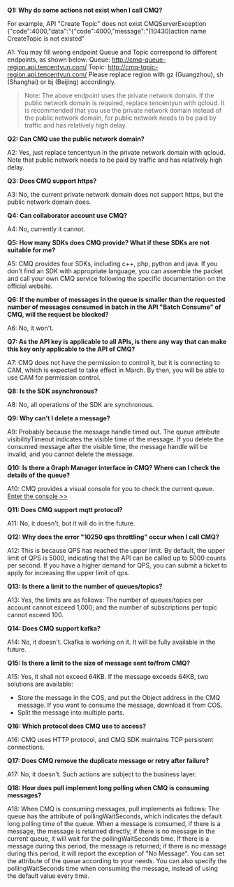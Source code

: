 ﻿**Q1: Why do some actions not exist when I call CMQ?**

For example, API "Create Topic" does not exist
CMQServerException {"code":4000,"data":"{\"code\":4000,\"message\":\"(10430)action name CreateTopic is not existed\"

A1: You may fill wrong endpoint
Queue and Topic correspond to different endpoints, as shown below:
Queue: http://cmq-queue-region.api.tencentyun.com/
Topic: http://cmq-topic-region.api.tencentyun.com/
Please replace region with gz (Guangzhou), sh (Shanghai) or bj (Beijing) accordingly.
> Note: The above endpoint uses the private network domain. If the public network domain is required, replace tencentyun with qcloud. It is recommended that you use the private network domain instead of the public network domain, for public network needs to be paid by traffic and has relatively high delay.

**Q2: Can CMQ use the public network domain?**

A2: Yes, just replace tencentyun in the private network domain with qcloud. Note that public network needs to be paid by traffic and has relatively high delay.


**Q3: Does CMQ support https?**

A3: No, the current private network domain does not support https, but the public network domain does.


**Q4: Can collaborator account use CMQ?**

A4: No, currently it cannot.

**Q5: How many SDKs does CMQ provide? What if these SDKs are not suitable for me?**

A5: CMQ provides four SDKs, including c++, php, python and java. If you don't find an SDK with appropriate language, you can assemble the packet and call your own CMQ service following the specific documentation on the official website.

**Q6: If the number of messages in the queue is smaller than the requested number of messages consumed in batch in the API "Batch Consume" of CMQ, will the request be blocked?**

A6: No, it won't.


**Q7: As the API key is applicable to all APIs, is there any way that can make this key only applicable to the API of CMQ?**

A7: CMQ does not have the permission to control it, but it is connecting to CAM, which is expected to take effect in March. By then, you will be able to use CAM for permission control.

**Q8: Is the SDK asynchronous?**

A8: No, all operations of the SDK are synchronous.


**Q9: Why can't I delete a message?**


A9: Probably because the message handle timed out. The queue attribute visibilityTimeout 
indicates the visible time of the message. If you delete the consumed message after the visible time, the message handle will be invalid, and you cannot delete the message.



**Q10: Is there a Graph Manager interface in CMQ? Where can I check the details of the queue?**

A10: CMQ provides a visual console for you to check the current queue.
[Enter the console >>](https://console.qcloud.com/mq/)

**Q11: Does CMQ support mqtt protocol?**

A11: No, it doesn't, but it will do in the future.

**Q12: Why does the error "10250	qps throttling" occur when I call CMQ?**

A12: This is because QPS has reached the upper limit. By default, the upper limit of QPS is 5000, indicating that the API can be called up to 5000 counts per second. If you have a higher demand for QPS, you can submit a ticket to apply for increasing the upper limit of qps.

**Q13: Is there a limit to the number of queues/topics?**

A13: Yes, the limits are as follows:
The number of queues/topics per account cannot exceed 1,000; and the number of subscriptions per topic cannot exceed 100.

**Q14: Does CMQ support kafka?**

A14: No, it doesn't. Ckafka is working on it. It will be fully available in the future.

**Q15: Is there a limit to the size of message sent to/from CMQ?**

A15: Yes, it shall not exceed 64KB.
If the message exceeds 64KB, two solutions are available:
- Store the message in the COS, and put the Object address in the CMQ message. If you want to consume the message, download it from COS.
- Split the message into multiple parts.


**Q16: Which protocol does CMQ use to access?**

A16: CMQ uses HTTP protocol, and CMQ SDK maintains TCP persistent connections.

**Q17: Does CMQ remove the duplicate message or retry after failure?**

A17: No, it doesn't. Such actions are subject to the business layer.


**Q18: How does pull implement long polling when CMQ is consuming messages?**

A18: When CMQ is consuming messages, pull implements as follows:
The queue has the attribute of pollingWaitSeconds, which indicates the default long polling time of the queue.
When a message is consumed, if there is a message, the message is returned directly;
if there is no message in the current queue, it will wait for the pollingWaitSeconds time. If there is a message during this period, the message is returned;
if there is no message during this period, it will report the exception of "No Message".
You can set the attribute of the queue according to your needs. You can also specify the pollingWaitSeconds time when consuming the message, instead of using the default value every time.


